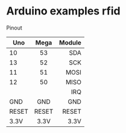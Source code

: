 # Arduino examples rfid

Pinout

| Uno           | Mega          | Module  |
| ------------- |:-------------:|--------:|
|      10       |      53       |   SDA   |
|      13       |      52       |   SCK   |
|      11       |      51       |   MOSI  |
|      12       |      50       |   MISO  |
|               |               |   IRQ   |
|      GND      |      GND      |   GND   |
|     RESET     |     RESET     |  RESET  |
|      3.3V     |     3.3V      |   3.3V  |
